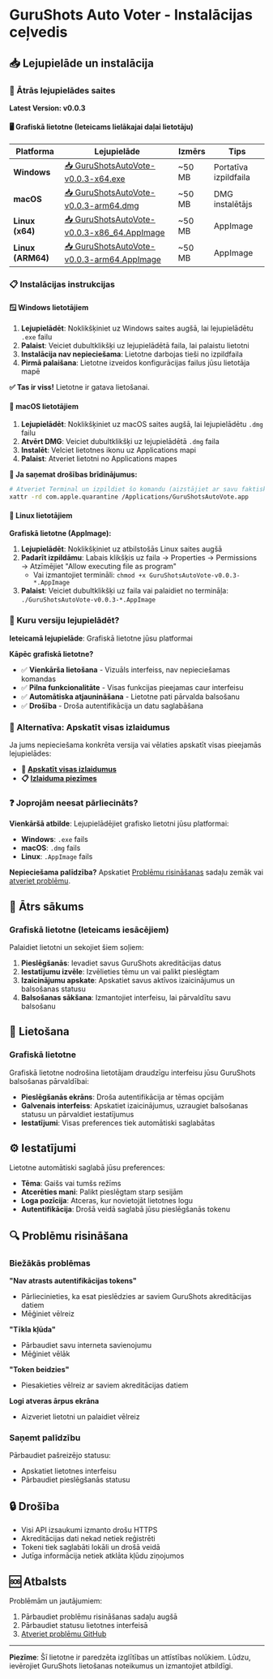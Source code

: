 # GuruShots Auto Voter - Instalācijas ceļvedis

## 📥 Lejupielāde un instalācija

### **🚀 Ātrās lejupielādes saites**

**Latest Version: v0.0.3**

#### **🖥️ Grafiskā lietotne (Ieteicams lielākajai daļai lietotāju)**

| Platforma         | Lejupielāde                                                                                                                                                          | Izmērs | Tips                  |
|-------------------|----------------------------------------------------------------------------------------------------------------------------------------------------------------------|--------|-----------------------|
| **Windows**       | [📥 GuruShotsAutoVote-v0.0.3-x64.exe](https://github.com/isthisgitlab/gurushots-auto-vote/releases/latest/download/GuruShotsAutoVote-v0.0.3-x64.exe)                 | ~50 MB | Portatīva izpildfaila |
| **macOS**         | [📥 GuruShotsAutoVote-v0.0.3-arm64.dmg](https://github.com/isthisgitlab/gurushots-auto-vote/releases/latest/download/GuruShotsAutoVote-v0.0.3-arm64.dmg)             | ~50 MB | DMG instalētājs       |
| **Linux (x64)**   | [📥 GuruShotsAutoVote-v0.0.3-x86_64.AppImage](https://github.com/isthisgitlab/gurushots-auto-vote/releases/latest/download/GuruShotsAutoVote-v0.0.3-x86_64.AppImage) | ~50 MB | AppImage              |
| **Linux (ARM64)** | [📥 GuruShotsAutoVote-v0.0.3-arm64.AppImage](https://github.com/isthisgitlab/gurushots-auto-vote/releases/latest/download/GuruShotsAutoVote-v0.0.3-arm64.AppImage)   | ~50 MB | AppImage              |

### **📋 Instalācijas instrukcijas**

#### **🪟 Windows lietotājiem**

1. **Lejupielādēt**: Noklikšķiniet uz Windows saites augšā, lai lejupielādētu `.exe` failu
2. **Palaist**: Veiciet dubultklikšķi uz lejupielādētā faila, lai palaistu lietotni
3. **Instalācija nav nepieciešama**: Lietotne darbojas tieši no izpildfaila
4. **Pirmā palaišana**: Lietotne izveidos konfigurācijas failus jūsu lietotāja mapē

**✅ Tas ir viss!** Lietotne ir gatava lietošanai.

#### **🍎 macOS lietotājiem**

1. **Lejupielādēt**: Noklikšķiniet uz macOS saites augšā, lai lejupielādētu `.dmg` failu
2. **Atvērt DMG**: Veiciet dubultklikšķi uz lejupielādētā `.dmg` faila
3. **Instalēt**: Velciet lietotnes ikonu uz Applications mapi
4. **Palaist**: Atveriet lietotni no Applications mapes

**🔧 Ja saņemat drošības brīdinājumus:**

```bash
# Atveriet Terminal un izpildiet šo komandu (aizstājiet ar savu faktisko ceļu):
xattr -rd com.apple.quarantine /Applications/GuruShotsAutoVote.app
```

#### **🐧 Linux lietotājiem**

**Grafiskā lietotne (AppImage):**

1. **Lejupielādēt**: Noklikšķiniet uz atbilstošās Linux saites augšā
2. **Padarīt izpildāmu**: Labais klikšķis uz faila → Properties → Permissions → Atzīmējiet "Allow executing file as
   program"
    - Vai izmantojiet termināli: `chmod +x GuruShotsAutoVote-v0.0.3-*.AppImage`
3. **Palaist**: Veiciet dubultklikšķi uz faila vai palaidiet no termināļa: `./GuruShotsAutoVote-v0.0.3-*.AppImage`

### **🎯 Kuru versiju lejupielādēt?**

**Ieteicamā lejupielāde**: Grafiskā lietotne jūsu platformai

**Kāpēc grafiskā lietotne?**

- ✅ **Vienkārša lietošana** - Vizuāls interfeiss, nav nepieciešamas komandas
- ✅ **Pilna funkcionalitāte** - Visas funkcijas pieejamas caur interfeisu
- ✅ **Automātiska atjaunināšana** - Lietotne pati pārvalda balsošanu
- ✅ **Drošība** - Droša autentifikācija un datu saglabāšana

### **🔗 Alternatīva: Apskatīt visas izlaidumus**

Ja jums nepieciešama konkrēta versija vai vēlaties apskatīt visas pieejamās lejupielādes:

- **📂 [Apskatīt visas izlaidumus](https://github.com/isthisgitlab/gurushots-auto-vote/releases)**
- **📋 [Izlaiduma piezīmes](https://github.com/isthisgitlab/gurushots-auto-vote/releases/latest)**

### **❓ Joprojām neesat pārliecināts?**

**Vienkāršā atbilde**: Lejupielādējiet grafisko lietotni jūsu platformai:

- **Windows**: `.exe` fails
- **macOS**: `.dmg` fails
- **Linux**: `.AppImage` fails

**Nepieciešama palīdzība?** Apskatiet [Problēmu risināšanas](#problmu-risinana) sadaļu zemāk
vai [atveriet problēmu](https://github.com/isthisgitlab/gurushots-auto-vote/issues).

## 🎯 Ātrs sākums

### **Grafiskā lietotne (Ieteicams iesācējiem)**

Palaidiet lietotni un sekojiet šiem soļiem:

1. **Pieslēgšanās**: Ievadiet savus GuruShots akreditācijas datus
2. **Iestatījumu izvēle**: Izvēlieties tēmu un vai palikt pieslēgtam
3. **Izaicinājumu apskate**: Apskatiet savus aktīvos izaicinājumus un balsošanas statusu
4. **Balsošanas sākšana**: Izmantojiet interfeisu, lai pārvaldītu savu balsošanu

## 🔧 Lietošana

### **Grafiskā lietotne**

Grafiskā lietotne nodrošina lietotājam draudzīgu interfeisu jūsu GuruShots balsošanas pārvaldībai:

- **Pieslēgšanās ekrāns**: Droša autentifikācija ar tēmas opcijām
- **Galvenais interfeiss**: Apskatiet izaicinājumus, uzraugiet balsošanas statusu un pārvaldiet iestatījumus
- **Iestatījumi**: Visas preferences tiek automātiski saglabātas

## ⚙️ Iestatījumi

Lietotne automātiski saglabā jūsu preferences:

- **Tēma**: Gaišs vai tumšs režīms
- **Atcerēties mani**: Palikt pieslēgtam starp sesijām
- **Loga pozīcija**: Atceras, kur novietojāt lietotnes logu
- **Autentifikācija**: Drošā veidā saglabā jūsu pieslēgšanās tokenu

## 🔍 Problēmu risināšana

### **Biežākās problēmas**

**"Nav atrasts autentifikācijas tokens"**

- Pārliecinieties, ka esat pieslēdzies ar saviem GuruShots akreditācijas datiem
- Mēģiniet vēlreiz

**"Tīkla kļūda"**

- Pārbaudiet savu interneta savienojumu
- Mēģiniet vēlāk

**"Token beidzies"**

- Piesakieties vēlreiz ar saviem akreditācijas datiem

**Logi atveras ārpus ekrāna**

- Aizveriet lietotni un palaidiet vēlreiz

### **Saņemt palīdzību**

Pārbaudiet pašreizējo statusu:

- Apskatiet lietotnes interfeisu
- Pārbaudiet pieslēgšanās statusu

## 🔒 Drošība

- Visi API izsaukumi izmanto drošu HTTPS
- Akreditācijas dati nekad netiek reģistrēti
- Tokeni tiek saglabāti lokāli un drošā veidā
- Jutīga informācija netiek atklāta kļūdu ziņojumos

## 🆘 Atbalsts

Problēmām un jautājumiem:

1. Pārbaudiet problēmu risināšanas sadaļu augšā
2. Pārbaudiet statusu lietotnes interfeisā
3. [Atveriet problēmu GitHub](https://github.com/isthisgitlab/gurushots-auto-vote/issues)

---

**Piezīme**: Šī lietotne ir paredzēta izglītības un attīstības nolūkiem. Lūdzu, ievērojiet GuruShots lietošanas
noteikumus un izmantojiet atbildīgi. 
